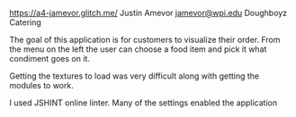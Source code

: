 https://a4-jamevor.glitch.me/
Justin Amevor
jamevor@wpi.edu
Doughboyz Catering

The goal of this application is for customers to visualize their order. 
From the menu on the left the user can choose a food item and pick it 
what condiment goes on it. 

Getting the textures to load was very difficult along with
getting the modules to work. 

I used JSHINT online linter. Many of the settings enabled 
the application 







